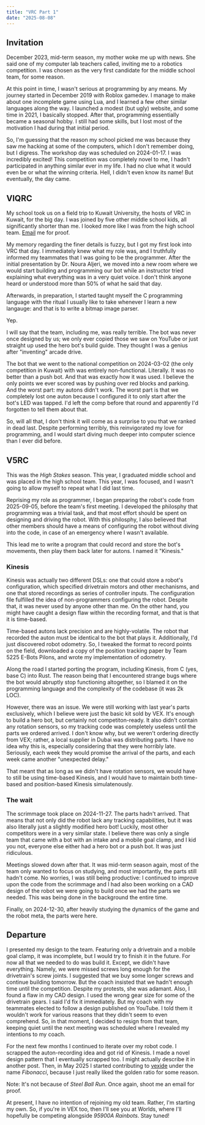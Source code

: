 ```yaml
---
title: "VRC Part 1"
date: "2025-08-08"
---
```

## Invitation

December 2023, mid-term season, my mother woke me up with news. She said one of my computer lab teachers called, inviting me to a robotics competition. I was chosen as the very first candidate for the middle school team, for some reason.

At this point in time, I wasn't serious at programming by any means. My journey started in December 2019 with Roblox gamedev. I manage to make about one incomplete game using Lua, and I learned a few other similar languages along the way. I launched a modest (but ugly) website, and some time in 2021, I basically stopped. After that, programming essentially became a seasonal hobby. I still had some skills, but I lost most of the motivation I had during that initial period.

So, I'm guessing that the reason my school picked me was because they saw me hacking at some of the computers, which I don't remember doing, but I digress. The workshop day was scheduled on 2024-01-17. I was incredibly excited! This competition was completely novel to me, I hadn't participated in anything similar ever in my life. I had no clue what it would even be or what the winning criteria. Hell, I didn't even know its name! But eventually, the day came.

## VIQRC

My school took us on a field trip to Kuwait University, the hosts of VRC in Kuwait, for the big day. I was joined by five other middle school kids, all significantly shorter than me. I looked more like I was from the high school team. [Email](mailto:phi@fibn.cc) me for proof.

My memory regarding the finer details is fuzzy, but I got my first look into VRC that day. I immediately knew what my role was, and I truthfully informed my teammates that I was going to be the programmer. After the initial presentation by Dr. Noura Aljeri, we moved into a new room where we would start building and programming our bot while an instructor tried explaining what everything was in a very quiet voice. I don't think anyone heard or understood more than 50% of what he said that day.

Afterwards, in preparation, I started taught myself the C programming language with the ritual I usually like to take whenever I learn a new langauge: and that is to write a bitmap image parser.

Yep.

I will say that the team, including me, was really terrible. The bot was never once designed by us; we only ever copied those we saw on YouTube or just straight up used the hero bot's build guide. They thought I was a genius after "inventing" arcade drive.

The bot that we went to the national competition on 2024-03-02 (the only competition in Kuwait) with was entirely non-functional. Literally. It was no better than a push bot. And that was exactly how it was used. I believe the only points we ever scored was by pushing over red blocks and parking. And the worst part: my autons didn't work. The worst part is that we completely lost one auton because I configured it to only start after the bot's LED was tapped. I'd left the comp before that round and apparently I'd forgotten to tell them about that.

So, will all that, I don't think it will come as a surprise to you that we ranked in dead last. Despite performing terribly, this reinvigorated my love for programming, and I would start diving much deeper into computer science than I ever did before.

## V5RC

This was the _High Stakes_ season. This year, I graduated middle school and was placed in the high school team. This year, I was focused, and I wasn't going to allow myself to repeat what I did last time.

Reprising my role as programmer, I began preparing the robot's code from 2025-09-05, before the team's first meeting. I developed the philosphy that programming was a trivial task, and that most effort should be spent on designing and driving the robot. With this philosphy, I also believed that other members should have a means of configuring the robot without diving into the code, in case of an emergency where I wasn't available.

This lead me to write a program that could record and store the bot's movements, then play them back later for autons. I named it "Kinesis."

### Kinesis

Kinesis was actually two different DSLs: one that could store a robot's configuration, which specified drivetrain motors and other mechanisms, and one that stored recordings as series of controller inputs. The configuration file fulfilled the idea of non-programmers configuring the robot. Despite that, it was never used by anyone other than me. On the other hand, you might have caught a design flaw within the recording format, and that is that it is time-based.

Time-based autons lack precision and are highly-volatile. The robot that recorded the auton must be identical to the bot that plays it. Additionally, I'd just discovered robot odometry. So, I tweaked the format to record points on the field, downloaded a copy of the position tracking paper by Team 5225 E-Bots Pilons, and wrote my implementation of odometry.

Along the road I started porting the program, including Kinesis, from C (yes, base C) into Rust. The reason being that I encountered strange bugs where the bot would abruptly stop functioning altogether, so I blamed it on the programming language and the complexity of the codebase (it was 2k LOC).

However, there was an issue. We were still working with last year's parts exclusively, which I believe were just the basic kit sold by VEX. It's enough to build a hero bot, but certainly not competiton-ready. It also didn't contain any rotation sensors, so my tracking code was completely useless until the parts we ordered arrived. I don't know why, but we weren't ordering directly from VEX; rather, a local supplier in Dubai was distributing parts. I have no idea why this is, especially considering that they were horribly late. Seriously, each week they would promise the arrival of the parts, and each week came another "unexpected delay."

That meant that as long as we didn't have rotation sensors, we would have to still be using time-based Kinesis, and I would have to maintain both time-based and position-based Kinesis simulatenously.

### The wait

The scrimmage took place on 2024-11-27. The parts hadn't arrived. That means that not only did the robot lack any tracking capabilities, but it was also literally just a slightly modified hero bot! Luckily, most other competitors were in a very similar state. I believe there was only a single team that came with a bot with an intake and a mobile goal clamp, and I kid you not, everyone else either had a hero bot or a push bot. It was just ridiculous.

Meetings slowed down after that. It was mid-term season again, most of the team only wanted to focus on studying, and most importantly, the parts still hadn't come. No worries, I was still being productive: I continued to improve upon the code from the scrimmage and I had also been working on a CAD design of the robot we were going to build once we had the parts we needed. This was being done in the background the entire time.

Finally, on 2024-12-30, after heavily studying the dynamics of the game and the robot meta, the parts were here.

## Departure

I presented my design to the team. Featuring only a drivetrain and a mobile goal clamp, it was incomplete, but I would try to finish it in the future. For now all that we needed to do was build it. Except, we didn't have everything. Namely, we were missed screws long enough for the drivetrain's screw joints. I suggested that we buy some longer screws and continue building tomorrow. But the coach insisted that we hadn't enough time until the competition. Despite my protests, she was adamant. Also, I found a flaw in my CAD design. I used the wrong gear size for some of the drivetrain gears. I said I'd fix it immediately. But my coach with my teammates elected to follow a design published on YouTube. I told them it wouldn't work for various reasons that they didn't seem to even comprehend. So, in that moment, I decided to resign from that team, keeping quiet until the next meeting was scheduled where I revealed my intentions to my coach.

For the next few months I continued to iterate over my robot code. I scrapped the auton-recording idea and got rid of Kinesis. I made a novel design pattern that I eventually scrapped too. I might actually describe it in another post. Then, in May 2025 I started contributing to [vexide](https://vexide.dev) under the name _Fibonacci_, because I just really liked the golden ratio for some reason.

Note: It's not because of _Steel Ball Run_. Once again, shoot me an email for proof.

At present, I have no intention of rejoining my old team. Rather, I'm starting my own. So, if you're in VEX too, then I'll see you at Worlds, where I'll hopefully be competing alongside _95900A Rainbots_. Stay tuned!

